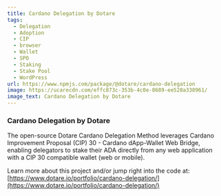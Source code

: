 ```yaml
---
title: Cardano Delegation by Dotare
tags:
  - Delegation
  - Adoption
  - CIP
  - browser
  - Wallet
  - SPO
  - Staking
  - Stake Pool
  - WordPress
url: https://www.npmjs.com/package/@dotare/cardano-delegation
image: https://ucarecdn.com/effc873c-353b-4c0e-8689-ee528a338961/
image_text: Cardano Delegation by Dotare
---
```


### Cardano Delegation by Dotare

The open-source Dotare Cardano Delegation Method leverages Cardano Improvement Proposal (CIP) 30 - Cardano dApp-Wallet Web Bridge, enabling delegators to stake their ADA directly from any web application with a CIP 30 compatible wallet (web or mobile).

Learn more about this project and/or jump right into the code at: [https://www.dotare.io/portfolio/cardano-delegation/](https://www.dotare.io/portfolio/cardano-delegation/)
